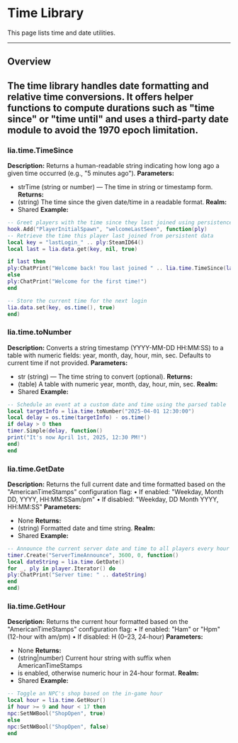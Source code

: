 # Time Library

This page lists time and date utilities.

---

## Overview

The time library handles date formatting and relative time conversions. It offers helper functions to compute durations such as "time since" or "time until" and uses a third-party date module to avoid the 1970 epoch limitation.
---

### lia.time.TimeSince

**Description:**
Returns a human-readable string indicating how long ago a given time occurred (e.g., "5 minutes ago").
**Parameters:**
* strTime (string or number) — The time in string or timestamp form.
**Returns:**
* (string) The time since the given date/time in a readable format.
**Realm:**
* Shared
**Example:**
```lua
-- Greet players with the time since they last joined using persistence data
hook.Add("PlayerInitialSpawn", "welcomeLastSeen", function(ply)
-- Retrieve the time this player last joined from persistent data
local key = "lastLogin_" .. ply:SteamID64()
local last = lia.data.get(key, nil, true)

if last then
ply:ChatPrint("Welcome back! You last joined " .. lia.time.TimeSince(last) .. ".")
else
ply:ChatPrint("Welcome for the first time!")
end

-- Store the current time for the next login
lia.data.set(key, os.time(), true)
end)
```

### lia.time.toNumber

    
**Description:**
Converts a string timestamp (YYYY-MM-DD HH:MM:SS) to a table with numeric fields:
year, month, day, hour, min, sec. Defaults to current time if not provided.
**Parameters:**
* str (string) — The time string to convert (optional).
**Returns:**
* (table) A table with numeric year, month, day, hour, min, sec.
**Realm:**
* Shared
**Example:**
```lua
-- Schedule an event at a custom date and time using the parsed table
local targetInfo = lia.time.toNumber("2025-04-01 12:30:00")
local delay = os.time(targetInfo) - os.time()
if delay > 0 then
timer.Simple(delay, function()
print("It's now April 1st, 2025, 12:30 PM!")
end)
end
```

### lia.time.GetDate

    
**Description:**
Returns the full current date and time formatted based on the
"AmericanTimeStamps" configuration flag:
• If enabled: "Weekday, Month DD, YYYY, HH:MM:SSam/pm"
• If disabled: "Weekday, DD Month YYYY, HH:MM:SS"
**Parameters:**
* None
**Returns:**
* (string) Formatted date and time string.
**Realm:**
* Shared
**Example:**
```lua
-- Announce the current server date and time to all players every hour
timer.Create("ServerTimeAnnounce", 3600, 0, function()
local dateString = lia.time.GetDate()
for _, ply in player.Iterator() do
ply:ChatPrint("Server time: " .. dateString)
end
end)
```

### lia.time.GetHour

    
**Description:**
Returns the current hour formatted based on the
"AmericanTimeStamps" configuration flag:
• If enabled: "Ham" or "Hpm" (12-hour with am/pm)
• If disabled: H (0–23, 24-hour)
**Parameters:**
* None
**Returns:**
* (string|number) Current hour string with suffix when AmericanTimeStamps
* is enabled, otherwise numeric hour in 24-hour format.
**Realm:**
* Shared
**Example:**
```lua
-- Toggle an NPC's shop based on the in-game hour
local hour = lia.time.GetHour()
if hour >= 9 and hour < 17 then
npc:SetNWBool("ShopOpen", true)
else
npc:SetNWBool("ShopOpen", false)
end
```
